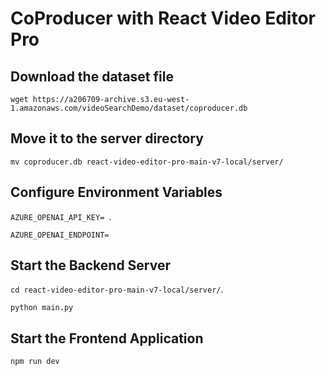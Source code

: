 # CoProducer with React Video Editor Pro
## Download the dataset file
```wget https://a206709-archive.s3.eu-west-1.amazonaws.com/videoSearchDemo/dataset/coproducer.db```

## Move it to the server directory
```mv coproducer.db react-video-editor-pro-main-v7-local/server/```

## Configure Environment Variables
```AZURE_OPENAI_API_KEY= ```. 

```AZURE_OPENAI_ENDPOINT= ```

## Start the Backend Server
```cd react-video-editor-pro-main-v7-local/server/```. 

```python main.py```

## Start the Frontend Application
```npm run dev```
